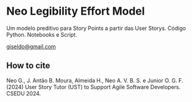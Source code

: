 # Neo Legibility Effort Model

Um modelo preditivo para Story Points a partir das User Storys. Código Python.  Notebooks e Script.

giseldo@gmail.com


## How to cite
Neo G., J. Antão B. Moura, Almeida H., Neo A. V. B. S. e Junior O. G. F. (2024) User Story Tutor (UST) to Support Agile Software Developers. CSEDU 2024.
